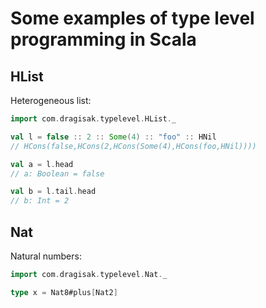 # Some examples of type level programming in Scala

## HList

Heterogeneous list:

```scala
import com.dragisak.typelevel.HList._

val l = false :: 2 :: Some(4) :: "foo" :: HNil 
// HCons(false,HCons(2,HCons(Some(4),HCons(foo,HNil))))

val a = l.head
// a: Boolean = false

val b = l.tail.head
// b: Int = 2

```

## Nat

Natural numbers:
```scala
import com.dragisak.typelevel.Nat._

type x = Nat8#plus[Nat2] 
```
